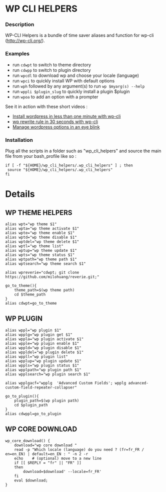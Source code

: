 WP CLI HELPERS
==============

### Description
WP-CLI Helpers is a bundle of time saver aliases and function for wp-cli (http://wp-cli.org/).

### Examples

- run `cdwpt` to switch to theme directory
- run `cdwpp` to switch to plugin directory
- run `wpcdl` to download wp and choose your locale (language)
- run `wpci` to quickly install WP with default options
- run `wph` followed by any argument(s) to run `wp $myarg(s) --help`
- run `wppli $plugin_slug` to quickly install a plugin $plugin
- run `wpoa` to add an option with a prompter
 
See it in action with these short videos :
- [Install wordpress in less than one minute with wp-cli ](https://www.youtube.com/watch?v=UH7gPxQm_1s&index=3&list=PLNKPjf-nKdiaon_IV3r6EI71IdcQ8_nZC
)
- [wp rewrite rule in 30 seconds with wp-cli ](http://www.youtube.com/watch?v=XhbRkyMww5U&feature=share&list=PLNKPjf-nKdiaon_IV3r6EI71IdcQ8_nZC&index=2)
- [Manage wordpress options in an eye blink](http://youtu.be/dECMEPvTT-c)



### Installation
Plug all the scripts in a folder such as "wp_cli_helpers" and source the main file from your bash_profile like so :

````
if [ -f "${HOME}/wp_cli_helpers/.wp_cli_helpers" ] ; then
 source "${HOME}/wp_cli_helpers/.wp_cli_helpers"
fi
````

# Details

## WP THEME HELPERS
````
alias wpt="wp theme $1"
alias wpta="wp theme activate $1"
alias wpte="wp theme enable $1"
alias wptd="wp theme disable $1"
alias wptdel="wp theme delete $1"
alias wptl="wp theme list"
alias wptup="wp theme update $1"
alias wpts="wp theme status $1"
alias wptpath="wp theme path $1"
alias wptsearch="wp theme search $1"

alias wpreverie="cdwpt; git clone https://github.com/milohuang/reverie.git;"

go_to_theme(){
	theme_path=$(wp theme path)
	cd $theme_path
}
alias cdwpt=go_to_theme
````

## WP PLUGIN

````
alias wppl="wp plugin $1"
alias wpplg="wp plugin get $1"
alias wppla="wp plugin activate $1"
alias wpple="wp plugin enable $1"
alias wppld="wp plugin disable $1"
alias wppldel="wp plugin delete $1"
alias wppll="wp plugin list"
alias wpplup="wp plugin update $1"
alias wppls="wp plugin status $1"
alias wpplpath="wp plugin path $1"
alias wpplsearch="wp plugin search $1"

alias wpplgacf="wpplg  'Advanced Custom Fields'; wpplg advanced-custom-field-repeater-collapser"

go_to_plugin(){
	plugin_path=$(wp plugin path)
	cd $plugin_path
}
alias cdwppl=go_to_plugin
````

## WP CORE DOWNLOAD

````
wp_core_download() {
	download="wp core download "
	read -p "Which locale (language) do you need ? (fr=fr_FR / en=en_EN) | default=en_EN : " -n 2 -r
	echo    # (optional) move to a new line
	if [[ $REPLY = "fr" || "FR" ]]
	then
	    download=$download' --locale=fr_FR'
	fi
	eval $download;
}
````
````
````
````
````
````
````
````
````
````
````
````
````
